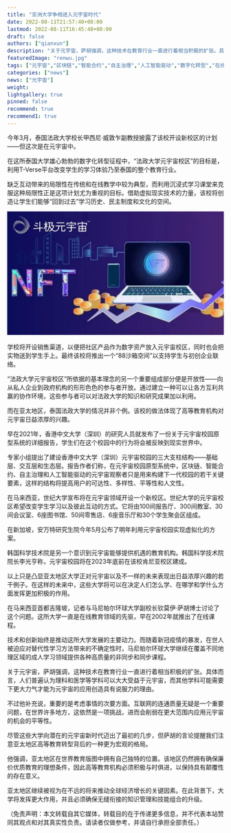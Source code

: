 ```yaml
---
title: "亚洲大学争相进入元宇宙时代"
date: 2022-08-11T21:57:40+08:00
lastmod: 2022-08-11T16:45:40+08:00
draft: false
authors: ["qianxun"]
description: "关于元宇宙，萨胡强调，这种技术在教育行业一直进行着相当积极的扩张。具体而言，人们普遍认为理科和医学等学科可以大大受益于元宇宙，而其他学科可能需要下更大力气才能为元宇宙的应用创造具有说服力的理由。"
featuredImage: "renwu.jpg"
tags: ["元宇宙","区块链","智能合约","自主治理","人工智能驱动","数字化转型","在线教学"]
categories: ["news"]
news: ["元宇宙"]
weight: 
lightgallery: true
pinned: false
recommend: true
recommend1: true
---
```


 今年3月，泰国法政大学校长甲西尼·威敦乍副教授披露了该校开设新校区的计划——但这次是在元宇宙中。

在这所泰国大学雄心勃勃的数字化转型征程中，“法政大学元宇宙校区”的目标是，利用T-Verse平台改变学生的学习体验乃至泰国的整个教育行业。

缺乏互动带来的局限性在传统和在线教学中较为典型，而利用沉浸式学习课堂来克服这种局限性正是这项计划尤为重视的目标。借助虚拟现实技术的力量，该校将创造让学生们能够“回到过去”学习历史、民主制度和文化的空间。

![](szjy.jpg)

学校将开设销售渠道，以便把社区产品作为数字资产放入元宇宙校区，同时也会把实物送到学生手上。最终该校将推出一个“88沙箱空间”以支持学生与初创企业联络。

“法政大学元宇宙校区”所依据的基本理念的另一个重要组成部分便是开放性——向从私人企业到政府机构的形形色色的参与者开放。通过建立一种可以让各方互利共赢的协作环境，这些参与者可以对法政大学的知识和研究成果加以利用。

而在亚太地区，泰国法政大学的情况并非个例。该校的做法体现了高等教育机构对元宇宙日益浓厚的兴趣。

早在2021年，香港中文大学（深圳）的研究人员就发布了一份关于元宇宙校园原型系统的详细报告，学生们在这个校园中的行为将会被反映到现实世界中。

专家小组提出了建设香港中文大学（深圳）元宇宙校园的三大支柱结构——基础层、交互层和生态层。报告作者们称，在元宇宙校园原型系统中，区块链、智能合约、自主治理和人工智能驱动的元宇宙观察者只是用来构建下一代校园的若干关键要素，这样的结构将提高用户的可达性、多样性、平等性和人文性。

在马来西亚，世纪大学宣布将在元宇宙领域开设一个新校区。世纪大学的元宇宙校区希望改变学生学习以及彼此互动的方式。它将由100间报告厅、300间教室、30间会议室、6座图书馆、50间零售店、6座音乐厅和30个学生聚会区组成。

在新加坡，安万特研究生院今年5月公布了明年利用元宇宙校园实现虚拟化的方案。

韩国科学技术院是另一个意识到元宇宙能够提供机遇的教育机构。韩国科学技术院院长李光亨称，元宇宙校园将在2023年底前在该校肯尼亚校区建成。

以上只是凸显亚太地区大学正对元宇宙以及不一样的未来表现出日益浓厚兴趣的若干例子。在这样的未来中，这些大学将可以在决定人们怎么学、在哪学和学什么方面发挥更加积极的作用。

在马来西亚首都吉隆坡，记者与马尼帕尔环球大学副校长钦莫伊·萨胡博士讨论了这个问题。这所大学一直是在线教育领域的先驱，早在2002年就推出了在线课程。

技术和创新始终是推动这所大学发展的主要动力。而随着新冠疫情的暴发，在世人被迫应对替代性学习方法带来的不确定性时，马尼帕尔环球大学继续在覆盖不同地理区域的成人学习领域提供各种高质量的非同步和同步课程。

关于元宇宙，萨胡强调，这种技术在教育行业一直进行着相当积极的扩张。具体而言，人们普遍认为理科和医学等学科可以大大受益于元宇宙，而其他学科可能需要下更大力气才能为元宇宙的应用创造具有说服力的理由。

不过他补充说，重要的是考虑事情的次要方面。互联网的连通质量无疑是一个重要问题，在世界许多地方，这依然是一项挑战，进而会削弱在更大范围内应用元宇宙的机会的平等性。

尽管这些大学向潜在的元宇宙新时代迈出了最初的几步，但萨胡的言论提醒我们注意亚太地区高等教育转型背后的一种更为宏观的格局。

他强调，亚太地区在世界教育版图中拥有自己独特的位置。该地区仍然拥有确保廉价优质教育的理想条件，因此高等教育机构必须积极与时俱进，以保持具有颠覆性的存在意义。

亚太地区继续被视为在不远的将来推动全球经济增长的关键因素。在此背景下，大学将发挥更大作用，并且必须确保无缝衔接的知识管理和技能组合的升级。



（免责声明：本文转载自其它媒体，转载目的在于传递更多信息，并不代表本站赞同其观点和对其真实性负责。请读者仅做参考，并请自行承担全部责任。）